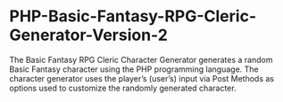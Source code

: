 # PHP-Basic-Fantasy-RPG-Cleric-Generator-Version-2
The Basic Fantasy RPG Cleric Character Generator generates a random Basic Fantasy character using the PHP programming language. The character generator uses the player’s (user’s) input via Post Methods as options used to customize the randomly generated character.
